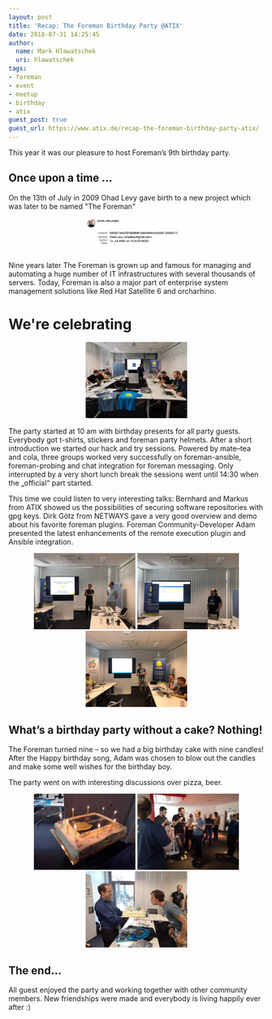 ```yaml
---
layout: post
title: 'Recap: The Foreman Birthday Party @ATIX'
date: 2018-07-31 14:25:45
author:
  name: Mark Hlawatschek
  uri: hlawatschek
tags:
- foreman
- event
- meetup
- birthday
- atix
guest_post: true
guest_url: https://www.atix.de/recap-the-foreman-birthday-party-atix/
---
```


This year it was our pleasure to host Foreman’s 9th birthday party.

<!--more-->

## Once upon a time ...

On the 13th of July in 2009 Ohad Levy gave birth to a new project which was
later to be named "The Foreman"

<p float='left' align='center'>
  <img src="/static/images/blog_images/2018-atix-birthday/first-commit.png" width="200" />
</p>

Nine years later The Foreman is grown up and famous for managing and automating
a huge number of IT infrastructures with several thousands of servers. Today,
Foreman is also a major part of enterprise system management solutions like Red
Hat Satellite 6 and orcharhino.

# We're celebrating

<p float='left' align='center'>
  <img src="/static/images/blog_images/2018-atix-birthday/swag.jpg" width="200" />
</p>

The party started at 10 am with birthday presents for all party guests.
Everybody got t-shirts, stickers and foreman party helmets.  After a short
introduction we started our hack and try sessions. Powered by mate–tea and
cola, three groups worked very successfully on foreman-ansible, foreman-probing
and chat integration for foreman messaging. Only interrupted by a very short
lunch break the sessions went until 14:30 when the „official“ part started.

This time we could listen to very interesting talks: Bernhard and Markus from
ATIX showed us the possibilities of securing software repositories with gpg
keys. Dirk Götz from NETWAYS gave a very good overview and demo about his
favorite foreman plugins. Foreman Community-Developer Adam presented the latest
enhancements of the remote execution plugin and Ansible integration.

<p float="left" align='center'>
  <img src="/static/images/blog_images/2018-atix-birthday/party1.jpeg" width="200" />
  <img src="/static/images/blog_images/2018-atix-birthday/party2.jpeg" width="200" />
  <img src="/static/images/blog_images/2018-atix-birthday/party3.jpeg" width="200" />
</p>

## What’s a birthday party without a cake? Nothing!

The Foreman turned nine – so we had a big birthday cake with nine candles!
After the Happy birthday song, Adam was chosen to blow out the candles and make
some well wishes for the birthday boy.

The party went on with interesting discussions over pizza, beer.

<p float="left" align='center'>
  <img src="/static/images/blog_images/2018-atix-birthday/party4.jpg" width="200" />
  <img src="/static/images/blog_images/2018-atix-birthday/party5.jpg" width="200" />
  <img src="/static/images/blog_images/2018-atix-birthday/party6.jpg" width="200" />
</p>

## The end...

All guest enjoyed the party and working together with other community members.
New friendships were made and everybody is living happily ever after :)
